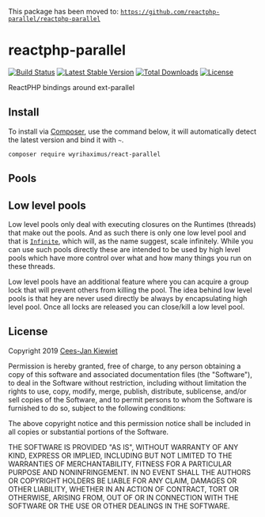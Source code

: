 This package has been moved to: [`https://github.com/reactphp-parallel/reactphp-parallel`](https://github.com/reactphp-parallel/reactphp-parallel)


# reactphp-parallel

[![Build Status](https://travis-ci.com/WyriHaximus/reactphp-parallel.png)](https://travis-ci.com/WyriHaximus/reactphp-parallel)
[![Latest Stable Version](https://poser.pugx.org/WyriHaximus/react-parallel/v/stable.png)](https://packagist.org/packages/WyriHaximus/react-parallel)
[![Total Downloads](https://poser.pugx.org/WyriHaximus/react-parallel/downloads.png)](https://packagist.org/packages/WyriHaximus/react-parallel)
[![License](https://poser.pugx.org/wyrihaximus/react-parallel/license.png)](https://packagist.org/packages/wyrihaximus/react-parallel)

ReactPHP bindings around ext-parallel

## Install ##

To install via [Composer](http://getcomposer.org/), use the command below, it will automatically detect the latest version and bind it with `~`.

```
composer require wyrihaximus/react-parallel 
```

## Pools

## Low level pools

Low level pools only deal with executing closures on the Runtimes (threads) that make out the pools. And as such there 
is only one low level pool and that is [`Infinite`](https://github.com/WyriHaximus/reactphp-parallel-infinite-pool), which will, as the name suggest, scale infinitely. While you can use 
such pools directly these are intended to be used by high level pools which have more control over what and how many 
things you run on these threads.

Low level pools have an additional feature where you can acquire a group lock that will prevent others from killing the 
pool. The idea behind low level pools is that hey are never used directly be always by encapsulating high level pool. 
Once all locks are released you can close/kill a low level pool.  

## License ##

Copyright 2019 [Cees-Jan Kiewiet](http://wyrihaximus.net/)

Permission is hereby granted, free of charge, to any person
obtaining a copy of this software and associated documentation
files (the "Software"), to deal in the Software without
restriction, including without limitation the rights to use,
copy, modify, merge, publish, distribute, sublicense, and/or sell
copies of the Software, and to permit persons to whom the
Software is furnished to do so, subject to the following
conditions:

The above copyright notice and this permission notice shall be
included in all copies or substantial portions of the Software.

THE SOFTWARE IS PROVIDED "AS IS", WITHOUT WARRANTY OF ANY KIND,
EXPRESS OR IMPLIED, INCLUDING BUT NOT LIMITED TO THE WARRANTIES
OF MERCHANTABILITY, FITNESS FOR A PARTICULAR PURPOSE AND
NONINFRINGEMENT. IN NO EVENT SHALL THE AUTHORS OR COPYRIGHT
HOLDERS BE LIABLE FOR ANY CLAIM, DAMAGES OR OTHER LIABILITY,
WHETHER IN AN ACTION OF CONTRACT, TORT OR OTHERWISE, ARISING
FROM, OUT OF OR IN CONNECTION WITH THE SOFTWARE OR THE USE OR
OTHER DEALINGS IN THE SOFTWARE.
